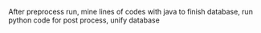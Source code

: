 After preprocess run, mine lines of codes with java to finish database, run python code for post process, unify database